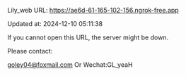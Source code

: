 Lily_web URL: https://ae6d-61-165-102-156.ngrok-free.app

Updated at: 2024-12-10 05:11:38

If you cannot open this URL, the server might be down.

Please contact: 

goley04@foxmail.com Or Wechat:GL_yeaH